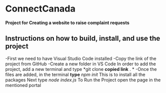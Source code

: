 # ConnectCanada
**Project for Creating a website to raise complaint requests**

## Instructions on how to build, install, and use the project

-First we need to have Visual Studio Code installed
-Copy the link of the project from GitHub
-Create a new folder in VS Code 
In order to add the project, add a new terminal and type
*git clone **copied link** . *
-Once the files are added, in the terminal **type** 
*npm init*
This is to install all the packages
Next type
*node index.js*
To Run the Project
open the page in the mentioned portal
